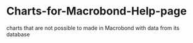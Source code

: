 # Charts-for-Macrobond-Help-page
charts that are not possible to made in Macrobond with data from its database
